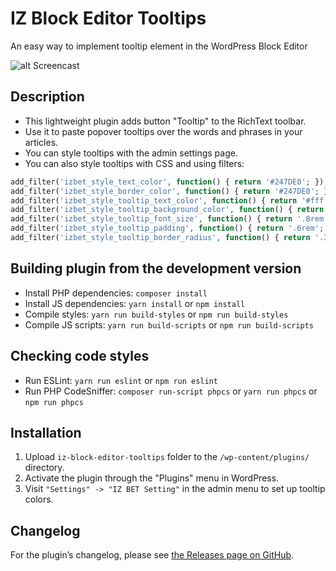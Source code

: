 # IZ Block Editor Tooltips

An easy way to implement tooltip element in the WordPress Block Editor

![alt Screencast](https://habrastorage.org/webt/us/o_/uq/uso_uqxzsysmpij_qqni8h6pdm0.gif)

## Description

- This lightweight plugin adds button "Tooltip" to the RichText toolbar. 
- Use it to paste popover tooltips over the words and phrases in your articles.
- You can style tooltips with the admin settings page.
- You can also style tooltips with CSS and using filters:

```php
add_filter('izbet_style_text_color', function() { return '#247DE0'; });
add_filter('izbet_style_border_color', function() { return '#247DE0'; });
add_filter('izbet_style_tooltip_text_color', function() { return '#fff'; });
add_filter('izbet_style_tooltip_background_color', function() { return 'rgba(0, 010, 030, .85)'; });
add_filter('izbet_style_tooltip_font_size', function() { return '.8rem'; });
add_filter('izbet_style_tooltip_padding', function() { return '.6rem'; });
add_filter('izbet_style_tooltip_border_radius', function() { return '.3rem'; });
```

## Building plugin from the development version

- Install PHP dependencies: `composer install`
- Install JS dependencies: `yarn install` or `npm install`
- Compile styles: `yarn run build-styles` or `npm run build-styles`
- Compile JS scripts: `yarn run build-scripts` or `npm run build-scripts`

## Checking code styles
- Run ESLint: `yarn run eslint` or `npm run eslint`
- Run PHP CodeSniffer: `composer run-script phpcs` or `yarn run phpcs` or `npm run phpcs`

## Installation

1. Upload `iz-block-editor-tooltips` folder to the `/wp-content/plugins/` directory.
2. Activate the plugin through the "Plugins" menu in WordPress.
3. Visit `"Settings" -> "IZ BET Setting"` in the admin menu to set up tooltip colors.

## Changelog

For the plugin’s changelog, please see [the Releases page on GitHub](https://github.com/IvanZhuck/wordpress-iz-bet/releases).